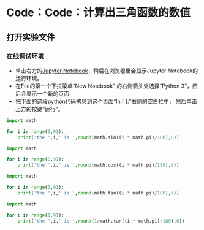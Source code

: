 # Code：Code：计算出三角函数的数值

## 打开实验文件

### 在线调试环境

- 单击右方的[Jupyter Notebook](https://mybinder.org/v2/gh/ipython/ipython-in-depth/master?filepath=binder/Index.ipynb)，稍后在浏览器里会显示Jupyter Notebook的运行环境。
- 在File的第一个下拉菜单“New Notebook” 的右侧箭头处选择“Python 3”，然后会显示一个新的页面
- 把下面的这段python代码拷贝到这个页面“In [ ]:”右侧的空白栏中， 然后单击上方的按键“运行”。

```python
import math

for i in range(0,91):
    print('the ',i,' is ',round(math.sin((i * math.pi)/180),6))
```

```python
import math

for i in range(0,91):
    print('the ',i,' is ',round(math.cos((i * math.pi)/180),6))
```

```python
import math

for i in range(0,91):
    print('the ',i,' is ',round(math.tan((i * math.pi)/180),6))
```

```python
import math

for i in range(1,91):
    print('the ',i,' is ',round(1/math.tan((i * math.pi)/180),6))
```